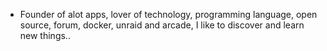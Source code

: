- Founder of alot apps, lover of technology, programming language, open source, forum, docker, unraid and arcade, I like to discover and learn new things..
  <br>













































































































































































































































































































































































































































































































































































































































































































































































































































